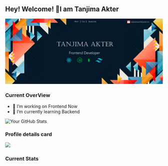 ## Hey! Welcome! 👋I am Tanjima Akter

<img src="https://raw.githubusercontent.com/tanjima12/tanjima12/main/12295559_4949811.jpg">

### Current OverView

- 🔭 I’m working on Frontend Now
- 🌱 I’m currently learning Backend

![Your GitHub Stats](https://github-readme-stats.vercel.app/api?username=tanjima12&show_icons=true)

### Profile details card

![](https://github-profile-summary-cards.vercel.app/api/cards/profile-details?username=tanjima12&theme=radical)

### Current Stats

<!-- ![](https://github-profile-summary-cards.vercel.app/api/cards/stats?username=tanjima12&theme=radical) -->
